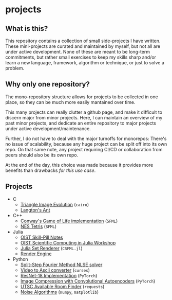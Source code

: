 # projects

## What is this?

This repository contains a collection of small side-projects I have written.
These mini-projects are curated and maintained by myself, but not all are under active development.
None of these are meant to be long-term commitments, but rather small exercises to keep my skills sharp and/or learn a new language, framework, algorithm or technique, or just to solve a problem.

## Why only one repository?

The mono-repository structure allows for projects to be collected in one place, so they can be much more easily mantained over time.

This many projects can really clutter a github page, and make it difficult to discern major from minor projects.
Here, I can maintain an overview of my past minor projects, and dedicate an entire repository to major projects under active development/maintenance.

Further, I do not have to deal with the major turnoffs for monorepos:
There's no issue of scalability, because any huge project can be split off into its own repo.
On that same note, any project requiring CI/CD or collaboration from peers should also be its own repo.

At the end of the day, this choice was made because it provides more benefits than drawbacks _for this use case_.

## Projects

- C
  - [Triangle Image Evolution](C/Triangle-Image-Evolution/) (`cairo`)
  - [Langton's Ant](C/Langtons-Ant/)
- C++
  - [Conway's Game of Life implementation](C++/Game-of-Life/) (`SFML`)
  - [NES Tetris](C++/Tetris/) (`SFML`)
- Julia
  - [OIST Skill-Pill Notes](Julia/Skill-Pill/)
  - [OIST Scientific Computing in Julia Workshop](Julia/Workshop/)
  - [Julia Set Renderer](Julia/Fractal-Render/) (`CSFML.jl`)
  - [Render Engine](Julia/Graphics/)
- Python
  - [Split-Step Fourier Method NLSE solver](Python3/Split-Operator-Solver/)
  - [Video to Ascii converter](Python3/video2ascii/) (`curses`)
  - [ResNet-18 Implementation](Python3/ResNet-18/) (`PyTorch`)
  - [Image Compression with Convolutional Autoencoders](Python3/Conv-Autoencoder/) (`PyTorch`)
  - [UTSC Available Room Finder](Python3/UTSC-Room-Finder/) (`requests`)
  - [Noise Algorithms](Python3/Noise/) (`numpy`, `matplotlib`)


